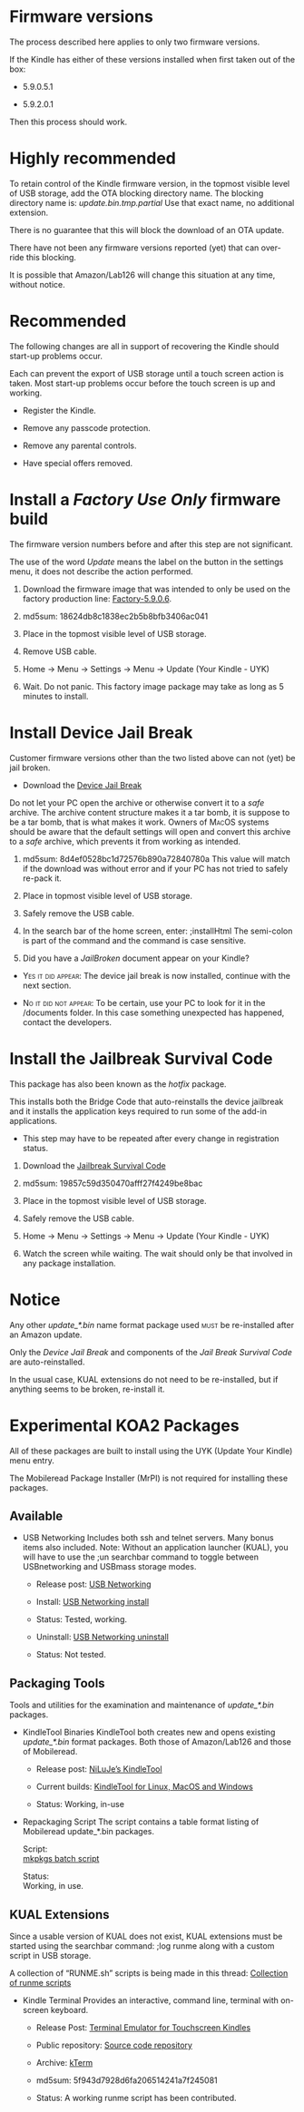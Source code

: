Firmware versions
=================

The process described here applies to only two firmware versions.

If the Kindle has either of these versions installed when first taken out of the box:

-   5.9.0.5.1

-   5.9.2.0.1

Then this process should work.

Highly recommended
==================

To retain control of the Kindle firmware version, in the topmost visible level of USB storage, add the OTA blocking directory name. The blocking directory name is:
*update.bin.tmp.partial*
Use that exact name, no additional extension.

There is no guarantee that this will block the download of an OTA update.

There have not been any firmware versions reported (yet) that can over-ride this blocking.

It is possible that Amazon/Lab126 will change this situation at any time, without notice.

Recommended
===========

The following changes are all in support of recovering the Kindle should start-up problems occur.

Each can prevent the export of USB storage until a touch screen action is taken. Most start-up problems occur before the touch screen is up and working.

-   Register the Kindle.

-   Remove any passcode protection.

-   Remove any parental controls.

-   Have special offers removed.

Install a *Factory Use Only* firmware build
===========================================

The firmware version numbers before and after this step are not significant.

The use of the word *Update* means the label on the button in the settings menu, it does not describe the action performed.

1.  Download the firmware image that was intended to only be used on the factory production line: [Factory-5.9.0.6](https://www.adrive.com/public/RyfAaK/update_kindle_oasis_9th_factory_5.9.0.6.bin).

2.  md5sum: 18624db8c1838ec2b5b8bfb3406ac041

3.  Place in the topmost visible level of USB storage.

4.  Remove USB cable.

5.  Home -&gt; Menu -&gt; Settings -&gt; Menu -&gt; Update (Your Kindle - UYK)

6.  Wait.
    Do not panic. This factory image package may take as long as 5 minutes to install.

Install Device Jail Break
=========================

Customer firmware versions other than the two listed above can not (yet) be jail broken.

-   Download the [Device Jail Break](https://www.adrive.com/public/U3AVtU/main-htmlviewer.tar.gz)

Do not let your PC open the archive or otherwise convert it to a *safe* archive. The archive content structure makes it a tar bomb, it is suppose to be a tar bomb, that is what makes it work. Owners of <span><span style="font-variant:small-caps;">MacOS</span></span> systems should be aware that the default settings will open and convert this archive to a *safe* archive, which prevents it from working as intended.

1.  md5sum: 8d4ef0528bc1d72576b890a72840780a
    This value will match if the download was without error and if your PC has not tried to safely re-pack it.

2.  Place in topmost visible level of USB storage.

3.  Safely remove the USB cable.

4.  In the search bar of the home screen, enter:
    ;installHtml
    The semi-colon is part of the command and the command is case sensitive.

5.  Did you have a *JailBroken* document appear on your Kindle?

-   <span><span style="font-variant:small-caps;">Yes it did appear:</span></span> The device jail break is now installed, continue with the next section.

-   <span><span style="font-variant:small-caps;">No it did not appear:</span></span> To be certain, use your PC to look for it in the /documents folder. In this case something unexpected has happened, contact the developers.

Install the Jailbreak Survival Code
===================================

This package has also been known as the *hotfix* package.

This installs both the Bridge Code that auto-reinstalls the device jailbreak and it installs the application keys required to run some of the add-in applications.

-   This step may have to be repeated after every change in registration status.

1.  Download the [Jailbreak Survival Code](https://www.adrive.com/public/Srz2x2/Update_jailbreak_hotfix_1.15_koa2.bin)

2.  md5sum: 19857c59d350470afff27f4249be8bac

3.  Place in the topmost visible level of USB storage.

4.  Safely remove the USB cable.

5.  Home -&gt; Menu -&gt; Settings -&gt; Menu -&gt; Update (Your Kindle - UYK)

6.  Watch the screen while waiting.
    The wait should only be that involved in any package installation.

Notice
======

Any other *update\_<span>\*</span>.bin* name format package used <span><span style="font-variant:small-caps;">must</span></span> be re-installed after an Amazon update.

Only the *Device Jail Break* and components of the *Jail Break Survival Code* are auto-reinstalled.

In the usual case, KUAL extensions do not need to be re-installed, but if anything seems to be broken, re-install it.

Experimental KOA2 Packages
==========================

All of these packages are built to install using the UYK (Update Your Kindle) menu entry.

The Mobileread Package Installer (MrPI) is not required for installing these packages.

Available
---------

-   USB Networking Includes both ssh and telnet servers. Many bonus items also included. Note: Without an application launcher (KUAL), you will have to use the ;un searchbar command to toggle between USBnetworking and USBmass storage modes.

    -   Release post: [USB Networking](https://www.mobileread.com/forums/showthread.php?t=186645)

    -   Install: [USB Networking install](https://www.adrive.com/public/DhYefd/Update_usbnet_0.21.N_install_mx7_koa2_nomax.bin)

    -   Status: Tested, working.

    -   Uninstall: [USB Networking uninstall](https://www.adrive.com/public/JVtudU/Update_usbnet_0.21.N_uninstall_koa2_nomax.bin])

    -   Status: Not tested.

Packaging Tools
---------------

Tools and utilities for the examination and maintenance of *update\_<span>\*</span>.bin* packages.

-   KindleTool Binaries KindleTool both creates new and opens existing *update\_<span>\*</span>.bin* format packages. Both those of Amazon/Lab126 and those of Mobileread.

    -   Release post: [NiLuJe’s KindleTool](https://www.mobileread.com/forums/showthread.php?t=187880)

    -   Current builds: [KindleTool for Linux, MacOS and Windows](https://www.mobileread.com/forums/showthread.php?t=225030)

    -   Status: Working, in-use

-   Repackaging Script The script contains a table format listing of Mobileread update\_<span>\*</span>.bin packages.

    <span>Script:</span>  
    [mkpkgs batch script](https://www.adrive.com/public/mZkvMb/mkpkgs.sh.zip)

    <span>Status:</span>  
    Working, in use.

KUAL Extensions
---------------

Since a usable version of KUAL does not exist, KUAL extensions must be started using the searchbar command: ;log runme along with a custom script in USB storage.

A collection of “RUNME.sh” scripts is being made in this thread: [Collection of runme scripts](https://www.mobileread.com/forums/showthread.php?t=292382)

-   Kindle Terminal<span> <span style="font-variant:small-caps;"></span> </span>Provides an interactive, command line, terminal with on-screen keyboard.

    -   Release Post:<span> <span style="font-variant:small-caps;"></span> </span>[Terminal Emulator for Touchscreen Kindles](https://www.mobileread.com/forums/showthread.php?t=179286)

    -   Public repository: [Source code repository](https://github.com/bfabiszewski/kterm)

    -   Archive: [kTerm](https://www.adrive.com/public/P46YNY/kterm-kindle-2.4.zip)

    -   md5sum: 5f943d7928d6fa206514241a7f245081

    -   Status: A working runme script has been contributed.


